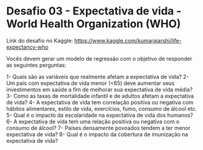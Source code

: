 # Desafio 03 - Expectativa de vida - World Health Organization (WHO)

Link do desafio no Kaggle: https://www.kaggle.com/kumarajarshi/life-expectancy-who

Vocês devem gerar um modelo de regressão com o objetivo de responder as seguintes perguntas:


1- Quais são as variáveis que realmente afetam a expectativa de vida?
2- Um país com expectativa de vida menor (<65) deve aumentar seus investimentos em saúde a fim de melhorar sua expectativa de vida média?
3- Como as taxas de mortalidade infantil e de adultos afetam a expectativa de vida?
4- A expectativa de vida tem correlação positiva ou negativa com hábitos alimentares, estilo de vida, exercícios, fumo, consumo de álcool etc.
5- Qual é o impacto da escolaridade na expectativa de vida dos humanos?
6- A expectativa de vida tem uma relação positiva ou negativa com o consumo de álcool?
7- Países densamente povoados tendem a ter menor expectativa de vida?
8- Qual é o impacto da cobertura de imunização na expectativa de vida?